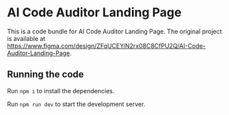 
  # AI Code Auditor Landing Page

  This is a code bundle for AI Code Auditor Landing Page. The original project is available at https://www.figma.com/design/ZFqUCEYiN2rx08C8CfPU2Q/AI-Code-Auditor-Landing-Page.

  ## Running the code

  Run `npm i` to install the dependencies.

  Run `npm run dev` to start the development server.
  